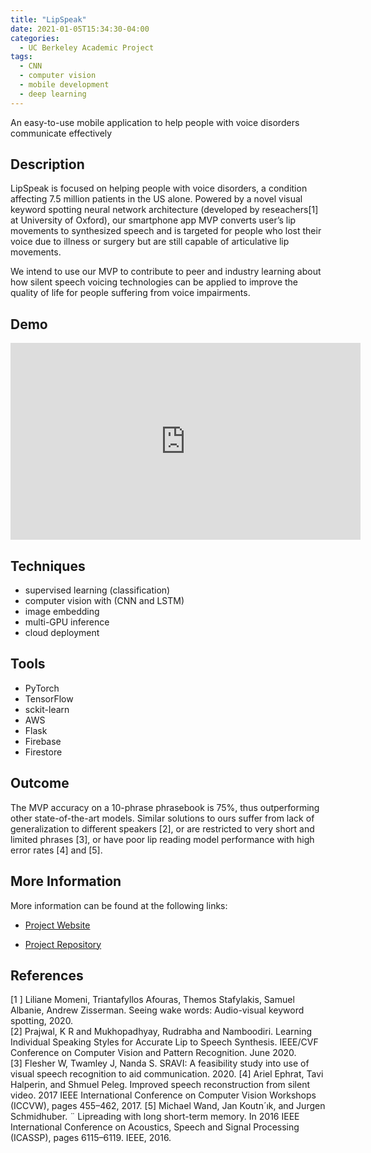 ```yaml
---
title: "LipSpeak"
date: 2021-01-05T15:34:30-04:00
categories:
  - UC Berkeley Academic Project
tags:
  - CNN
  - computer vision
  - mobile development
  - deep learning
---
```


An easy-to-use mobile application to help people with voice disorders communicate effectively

## Description

LipSpeak is focused on helping people with voice disorders, a condition affecting 7.5 million patients in the US alone. Powered by a novel visual keyword spotting neural network architecture (developed by reseachers[1] at University of Oxford), our smartphone app MVP converts user’s lip movements to synthesized speech and is targeted for people who lost their voice due to illness or surgery but are still capable of articulative lip movements.

We intend to use our MVP to contribute to peer and industry learning about how silent speech voicing technologies can be applied to improve the quality of life for people suffering from voice impairments.

## Demo

<iframe width="560" height="315" src="https://www.youtube.com/embed/ZKcpLItRvGI" frameborder="0" allow="accelerometer; autoplay; clipboard-write; encrypted-media; gyroscope; picture-in-picture" allowfullscreen></iframe>

## Techniques
* supervised learning (classification)
* computer vision with (CNN and LSTM)
* image embedding
* multi-GPU inference
* cloud deployment

## Tools
* PyTorch
* TensorFlow
* sckit-learn
* AWS
* Flask
* Firebase
* Firestore

## Outcome
The MVP accuracy on a 10-phrase phrasebook is 75%, thus outperforming other state-of-the-art models. Similar solutions to ours suffer from lack of generalization to different speakers [2], or are restricted to very short and limited phrases [3], or have poor lip reading model performance with high error rates [4] and [5].  

## More Information
More information can be found at the following links:

* [Project Website](https://groups.ischool.berkeley.edu/LIPSPEAK/)

* [Project Repository](https://github.com/avinashsc/Lipspeak)

## References

[1 ] Liliane Momeni, Triantafyllos Afouras, Themos Stafylakis, Samuel Albanie, Andrew Zisserman. Seeing wake words: Audio-visual keyword spotting, 2020.  
[2] Prajwal, K R and Mukhopadhyay, Rudrabha and Namboodiri. Learning Individual Speaking Styles for Accurate Lip to Speech Synthesis. IEEE/CVF Conference on Computer Vision and Pattern Recognition. June 2020.  
[3] Flesher W, Twamley J, Nanda S. SRAVI: A feasibility study into use of visual speech recognition to aid communication. 2020. 
[4] Ariel Ephrat, Tavi Halperin, and Shmuel Peleg. Improved speech reconstruction from silent video. 2017 IEEE International Conference on Computer Vision Workshops (ICCVW), pages 455–462, 2017. 
[5] Michael Wand, Jan Koutn´ık, and Jurgen Schmidhuber. ¨ Lipreading with long short-term memory. In 2016 IEEE International Conference on Acoustics, Speech and Signal Processing (ICASSP), pages 6115–6119. IEEE, 2016.  
